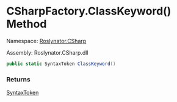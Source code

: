 # CSharpFactory\.ClassKeyword\(\) Method

Namespace: [Roslynator.CSharp](../../README.md)

Assembly: Roslynator\.CSharp\.dll

```csharp
public static SyntaxToken ClassKeyword()
```

### Returns

[SyntaxToken](https://docs.microsoft.com/en-us/dotnet/api/microsoft.codeanalysis.syntaxtoken)

